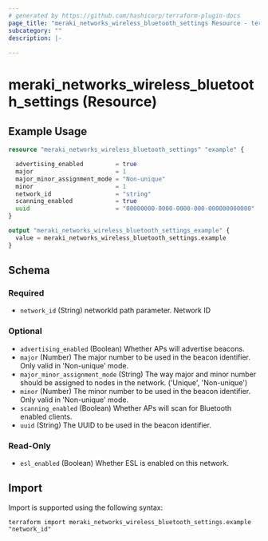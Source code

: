 ```yaml
---
# generated by https://github.com/hashicorp/terraform-plugin-docs
page_title: "meraki_networks_wireless_bluetooth_settings Resource - terraform-provider-meraki"
subcategory: ""
description: |-
  
---
```


# meraki_networks_wireless_bluetooth_settings (Resource)



## Example Usage

```terraform
resource "meraki_networks_wireless_bluetooth_settings" "example" {

  advertising_enabled         = true
  major                       = 1
  major_minor_assignment_mode = "Non-unique"
  minor                       = 1
  network_id                  = "string"
  scanning_enabled            = true
  uuid                        = "00000000-0000-0000-000-000000000000"
}

output "meraki_networks_wireless_bluetooth_settings_example" {
  value = meraki_networks_wireless_bluetooth_settings.example
}
```

<!-- schema generated by tfplugindocs -->
## Schema

### Required

- `network_id` (String) networkId path parameter. Network ID

### Optional

- `advertising_enabled` (Boolean) Whether APs will advertise beacons.
- `major` (Number) The major number to be used in the beacon identifier. Only valid in 'Non-unique' mode.
- `major_minor_assignment_mode` (String) The way major and minor number should be assigned to nodes in the network. ('Unique', 'Non-unique')
- `minor` (Number) The minor number to be used in the beacon identifier. Only valid in 'Non-unique' mode.
- `scanning_enabled` (Boolean) Whether APs will scan for Bluetooth enabled clients.
- `uuid` (String) The UUID to be used in the beacon identifier.

### Read-Only

- `esl_enabled` (Boolean) Whether ESL is enabled on this network.

## Import

Import is supported using the following syntax:

```shell
terraform import meraki_networks_wireless_bluetooth_settings.example "network_id"
```
